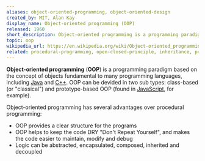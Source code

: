 ```yaml
---
aliases: object-oriented-programming, object-oriented-design
created_by: MIT, Alan Kay
display_name: Object-oriented programming (OOP)
released: 1960
short_description: Object-oriented programming is a programming paradigm based on the concept of objects fundamental to many programming languages.
topic: oop
wikipedia_url: https://en.wikipedia.org/wiki/Object-oriented_programming
related: procedural-programming, open-closed-principle, inheritance, polymorphism, orm
---
```

**Object-oriented programming** (**OOP**) is a programming paradigm based on the concept of objects fundamental to many programming languages, including [Java](https://github.com/topics/java) and [C++](https://github.com/topics/cpp). OOP can be devided in two sub types: class-based (or "classical") and prototype-based OOP (found in [JavaScript](https://github.com/topics/javascript), for example).

Object-oriented programming has several advantages over procedural programming:
* OOP provides a clear structure for the programs
* OOP helps to keep the code DRY "Don't Repeat Yourself", and makes the code easier to maintain, modify and debug
* Logic can be abstracted, encapsulated, composed, inherited and decoupled
